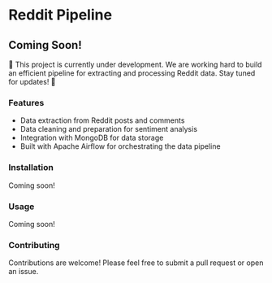 # Reddit Pipeline

## Coming Soon!

🚧 This project is currently under development. We are working hard to build an efficient pipeline for extracting and processing Reddit data. Stay tuned for updates! 🚧

### Features
- Data extraction from Reddit posts and comments
- Data cleaning and preparation for sentiment analysis
- Integration with MongoDB for data storage
- Built with Apache Airflow for orchestrating the data pipeline

### Installation
Coming soon!

### Usage
Coming soon!

### Contributing
Contributions are welcome! Please feel free to submit a pull request or open an issue.
